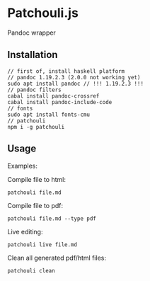 # Patchouli.js

Pandoc wrapper

## Installation

```
// first of, install haskell platform
// pandoc 1.19.2.3 (2.0.0 not working yet)
sudo apt install pandoc // !!! 1.19.2.3 !!!
// pandoc filters
cabal install pandoc-crossref
cabal install pandoc-include-code
// fonts
sudo apt install fonts-cmu
// patchouli
npm i -g patchouli
```

## Usage

Examples:

Compile file to html:
```
patchouli file.md
```

Compile file to pdf:
```
patchouli file.md --type pdf
```

Live editing:
```
patchouli live file.md
```

Clean all generated pdf/html files:
```
patchouli clean
```